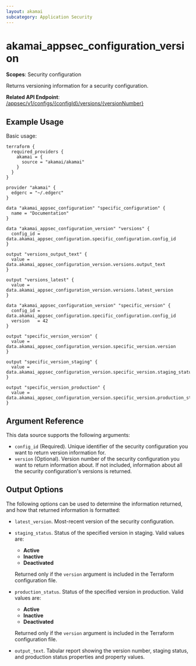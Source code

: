 ```yaml
---
layout: akamai
subcategory: Application Security
---
```


# akamai_appsec_configuration_version

**Scopes**: Security configuration

Returns versioning information for a security configuration.

**Related API Endpoint**: [/appsec/v1/configs/{configId}/versions/{versionNumber}](https://techdocs.akamai.com/application-security/reference/get-version-number)

## Example Usage

Basic usage:

```
terraform {
  required_providers {
    akamai = {
      source = "akamai/akamai"
    }
  }
}

provider "akamai" {
  edgerc = "~/.edgerc"
}

data "akamai_appsec_configuration" "specific_configuration" {
  name = "Documentation"
}

data "akamai_appsec_configuration_version" "versions" {
  config_id = data.akamai_appsec_configuration.specific_configuration.config_id
}

output "versions_output_text" {
  value = data.akamai_appsec_configuration_version.versions.output_text
}

output "versions_latest" {
  value = data.akamai_appsec_configuration_version.versions.latest_version
}

data "akamai_appsec_configuration_version" "specific_version" {
  config_id = data.akamai_appsec_configuration.specific_configuration.config_id
  version   = 42
}

output "specific_version_version" {
  value = data.akamai_appsec_configuration_version.specific_version.version
}

output "specific_version_staging" {
  value = data.akamai_appsec_configuration_version.specific_version.staging_status
}

output "specific_version_production" {
  value = data.akamai_appsec_configuration_version.specific_version.production_status
}
```

## Argument Reference

This data source supports the following arguments:

- `config_id` (Required). Unique identifier of the security configuration you want to return version information for.
- `version` (Optional). Version number of the security configuration you want to return information about. If not included, information about all the security configuration's versions is returned.

## Output Options

The following options can be used to determine the information returned, and how that returned information is formatted:

- `latest_version`. Most-recent version of the security configuration.

- `staging_status`. Status of the specified version in staging. Valid values are:

  - **Active**
  - **Inactive**
  - **Deactivated**

  Returned only if the `version` argument is included in the Terraform configuration file.

- `production_status`. Status of the specified version in production. Valid values are:

  - **Active**
  - **Inactive**
  - **Deactivated**

  Returned only if the `version` argument is included in the Terraform configuration file.

- `output_text`. Tabular report showing the version number, staging status, and production status properties and property values.